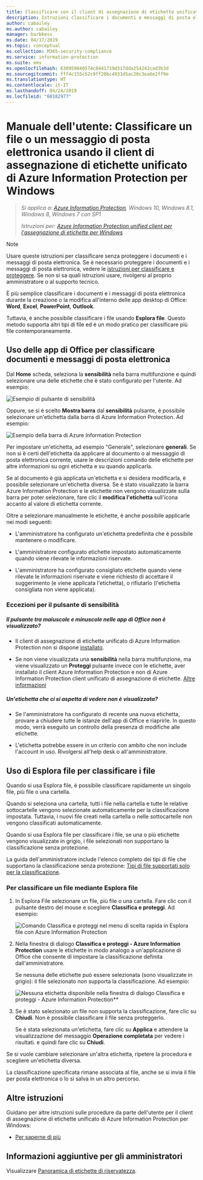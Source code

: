 ```yaml
---
title: Classificare con il client di assegnazione di etichette unificato di Azure Information Protection per Windows
description: Istruzioni classificare i documenti e messaggi di posta elettronica quando si usa Azure Information Protection client per l'assegnazione di etichette per Windows unificata.
author: cabailey
ms.author: cabailey
manager: barbkess
ms.date: 04/17/2019
ms.topic: conceptual
ms.collection: M365-security-compliance
ms.service: information-protection
ms.suite: ems
ms.openlocfilehash: 630959840574c0441719d317dda254242cad3b3d
ms.sourcegitcommit: fff4c155c52c9ff20bc4931d5ac20c3ea6e2ff9e
ms.translationtype: HT
ms.contentlocale: it-IT
ms.lasthandoff: 04/24/2019
ms.locfileid: "60182977"
---
```

# <a name="user-guide-classify-a-file-or-email-by-using-the-azure-information-protection-unified-labeling-client-for-windows"></a>Manuale dell'utente: Classificare un file o un messaggio di posta elettronica usando il client di assegnazione di etichette unificato di Azure Information Protection per Windows

>*Si applica a: [Azure Information Protection](https://azure.microsoft.com/pricing/details/information-protection), Windows 10, Windows 8.1, Windows 8, Windows 7 con SP1*
>
> *Istruzioni per: [Azure Information Protection unified client per l'assegnazione di etichette per Windows](../faqs.md#whats-the-difference-between-the-azure-information-protection-client-and-the-azure-information-protection-unified-labeling-client)*

> [!NOTE]
> Usare queste istruzioni per classificare senza proteggere i documenti e i messaggi di posta elettronica. Se è necessario proteggere i documenti e i messaggi di posta elettronica, vedere le [istruzioni per classificare e proteggere](clientv2-classify-protect.md). Se non si sa quali istruzioni usare, rivolgersi al proprio amministratore o al supporto tecnico.

È più semplice classificare i documenti e i messaggi di posta elettronica durante la creazione o la modifica all'interno delle app desktop di Office: **Word**, **Excel**, **PowerPoint**, **Outlook**. 

Tuttavia, è anche possibile classificare i file usando **Esplora file**. Questo metodo supporta altri tipi di file ed è un modo pratico per classificare più file contemporaneamente. 

## <a name="using-office-apps-to-classify-your-documents-and-emails"></a>Uso delle app di Office per classificare documenti e messaggi di posta elettronica

Dal **Home** scheda, seleziona la **sensibilità** nella barra multifunzione e quindi selezionare una delle etichette che è stato configurato per l'utente. Ad esempio: 

![Esempio di pulsante di sensibilità](../media/sensitivity-not-set-callout.png)

Oppure, se si è scelto **Mostra barra** dal **sensibilità** pulsante, è possibile selezionare un'etichetta dalla barra di Azure Information Protection. Ad esempio: 

![Esempio della barra di Azure Information Protection](../media/info-protect-barv2-not-set-callout.png)

Per impostare un'etichetta, ad esempio "Generale", selezionare **generali**. Se non si è certi dell'etichetta da applicare al documento o al messaggio di posta elettronica corrente, usare le descrizioni comando delle etichette per altre informazioni su ogni etichetta e su quando applicarla. 

Se al documento è già applicata un'etichetta e si desidera modificarla, è possibile selezionare un'etichetta diversa. Se è stato visualizzato la barra Azure Information Protection e le etichette non vengono visualizzate sulla barra per poter selezionare, fare clic il **modifica l'etichetta** sull'icona accanto al valore di etichetta corrente.

Oltre a selezionare manualmente le etichette, è anche possibile applicarle nei modi seguenti:

- L'amministratore ha configurato un'etichetta predefinita che è possibile mantenere o modificare.

- L'amministratore configurato etichette impostato automaticamente quando viene rilevate le informazioni riservate.

- L'amministratore ha configurato consigliato etichette quando viene rilevate le informazioni riservate e viene richiesto di accettare il suggerimento (e viene applicata l'etichetta), o rifiutarlo (l'etichetta consigliata non viene applicata).

### <a name="exceptions-for-the-sensitivity-button"></a>Eccezioni per il pulsante di sensibilità

##### <a name="dont-see-the-sensitivity-button-in-your-office-apps"></a>Il pulsante tra maiuscole e minuscole nelle app di Office non è visualizzato?

- Il client di assegnazione di etichette unificato di Azure Information Protection non si dispone [installato](install-unifiedlabelingclient-app.md).

- Se non viene visualizzata una **sensibilità** nella barra multifunzione, ma viene visualizzato un **Proteggi** pulsante invece con le etichette, aver installato il client Azure Information Protection e non di Azure Information Protection client unificato di assegnazione di etichette. [Altre informazioni](../faqs.md#whats-the-difference-between-the-azure-information-protection-client-and-the-azure-information-protection-unified-labeling-client)

##### <a name="is-the-label-that-you-expect-to-see-not-displayed"></a>Un'etichetta che ci si aspetta di vedere non è visualizzata? 

- Se l'amministratore ha configurato di recente una nuova etichetta, provare a chiudere tutte le istanze dell'app di Office e riaprirle. In questo modo, verrà eseguito un controllo della presenza di modifiche alle etichette.

- L'etichetta potrebbe essere in un criterio con ambito che non include l'account in uso. Rivolgersi all'help desk o all'amministratore.


## <a name="using-file-explorer-to-classify-files"></a>Uso di Esplora file per classificare i file

Quando si usa Esplora file, è possibile classificare rapidamente un singolo file, più file o una cartella. 

Quando si seleziona una cartella, tutti i file nella cartella e tutte le relative sottocartelle vengono selezionate automaticamente per la classificazione impostata. Tuttavia, i nuovi file creati nella cartella o nelle sottocartelle non vengono classificati automaticamente.

Quando si usa Esplora file per classificare i file, se una o più etichette vengono visualizzate in grigio, i file selezionati non supportano la classificazione senza protezione.

La guida dell'amministratore include l'elenco completo dei tipi di file che supportano la classificazione senza protezione: [Tipi di file supportati solo per la classificazione](clientv2-admin-guide-file-types.md#file-types-supported-for-classification-only).

### <a name="to-classify-a-file-by-using-file-explorer"></a>Per classificare un file mediante Esplora file

1. In Esplora File selezionare un file, più file o una cartella. Fare clic con il pulsante destro del mouse e scegliere **Classifica e proteggi**. Ad esempio: 
    
    ![Comando Classifica e proteggi nel menu di scelta rapida in Esplora file con Azure Information Protection](../media/right-click-classify-protect-folder.png)

2. Nella finestra di dialogo **Classifica e proteggi - Azure Information Protection** usare le etichette in modo analogo a un'applicazione di Office che consente di impostare la classificazione definita dall'amministratore. 
    
    Se nessuna delle etichette può essere selezionata (sono visualizzate in grigio): il file selezionato non supporta la classificazione. Ad esempio:
    
    ![Nessuna etichetta disponibile nella finestra di dialogo Classifica e proteggi - Azure Information Protection**](../media/v2info-protect-dialog-labels-dimmed.png)

3. Se è stato selezionato un file non supporta la classificazione, fare clic su **Chiudi**. Non è possibile classificare il file senza proteggerlo.
    
    Se è stata selezionata un'etichetta, fare clic su **Applica** e attendere la visualizzazione del messaggio **Operazione completata** per vedere i risultati. e quindi fare clic su **Chiudi**.

Se si vuole cambiare selezionare un'altra etichetta, ripetere la procedura e scegliere un'etichetta diversa.

La classificazione specificata rimane associata al file, anche se si invia il file per posta elettronica o lo si salva in un altro percorso. 

## <a name="other-instructions"></a>Altre istruzioni

Guidano per altre istruzioni sulle procedure da parte dell'utente per il client di assegnazione di etichette unificato di Azure Information Protection per Windows:

- [Per saperne di più](clientv2-user-guide.md#what-do-you-want-to-do)

## <a name="additional-information-for-administrators"></a>Informazioni aggiuntive per gli amministratori

Visualizzare [Panoramica di etichette di riservatezza](/Office365/SecurityCompliance/sensitivity-labels).

